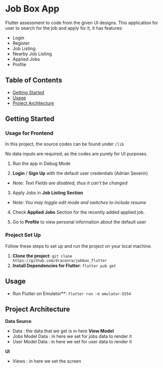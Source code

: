 # Job Box App
Flutter assessment to code from the given UI designs. This application for user to search for the job and apply for it, it has features:
- Login
- Register
- Job Listing
- Nearby Job Listing
- Applied Jobs
- Profile

## Table of Contents
- [Getting Started](#getting-started)
- [Usage](#usage)
- [Project Architecture](#project-architecture)

## Getting Started
### Usage for Frontend 
In this project, the source codes can be found under `/lib`

No data inputs are required, as the codes are purely for UI purposes. 

1. Run the app in Debug Mode

2. **Login** / **Sign Up** with the default user credentials (Adrian Severin)

* *Note: Text Fields are disabled, thus it can't be changed*

3. Apply Jobs in **Job Listing Section**

* *Note: You may toggle edit mode and switches to include resume*

4. Check **Applied Jobs** Section for the recently added applied job.

5. Go to **Profile** to view personal information about the default user

### Project Set Up
Follow these steps to set up and run the project on your local machine.

1. **Clone the project**:
   `git clone https://github.com/draconra/jobbox_flutter`
2. **Install Dependencies for Flutter**:
   `flutter pub get`

## Usage
 - Run Flutter on Emulator**:
   `flutter run -d emulator-5554`
     
## Project Architecture
**Data Source**
- Data : the data that we get is in here 
**View Model**
- Jobs Model Data : in here we set for jobs data to render it
- User Model Data : in here we set for user data to render it

**UI**
- Views : in here we set the screen
